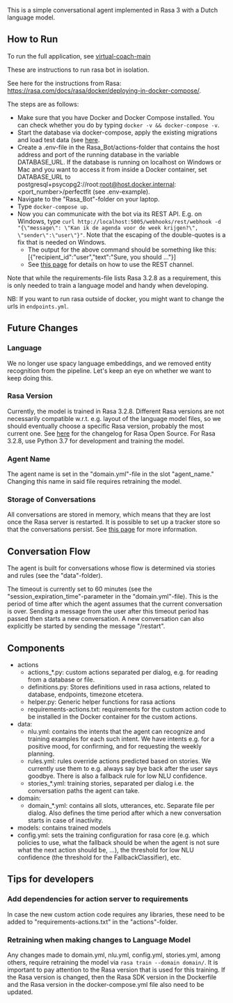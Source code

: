 This is a simple conversational agent implemented in Rasa 3 with a Dutch language model.

## How to Run
To run the full application, see [virtual-coach-main](https://github.com/PerfectFit-project/virtual-coach-main)

These are instructions to run rasa bot in isolation.

See here for the instructions from Rasa: https://rasa.com/docs/rasa/docker/deploying-in-docker-compose/.

The steps are as follows:
- Make sure that you have Docker and Docker Compose installed. You can check whether you do by typing `docker -v && docker-compose -v`.
- Start the database via docker-compose, apply the existing migrations and load test data (see [here](https://github.com/PerfectFit-project/virtual-coach-db).
- Create a .env-file in the Rasa_Bot/actions-folder that contains the host address and port of the running database in the variable DATABASE_URL. If the database is running on localhost on Windows or Mac and you want to access it from inside a Docker container, set DATABASE_URL to postgresql+psycopg2://root:root@host.docker.internal:<port_number>/perfectfit (see .env-example).
- Navigate to the "Rasa_Bot"-folder on your laptop.
- Type `docker-compose up`.
- Now you can communicate with the bot via its REST API. E.g. on Windows, type `curl http://localhost:5005/webhooks/rest/webhook -d "{\"message\": \"Kan ik de agenda voor de week krijgen?\", \"sender\":\"user\"}"`. Note that the escaping of the double-quotes is a fix that is needed on Windows.
   - The output for the above command should be something like this: [{"recipient_id":"user","text":"Sure, you should ..."}]
   - See [this page](https://rasa.com/docs/rasa/connectors/your-own-website#restinput) for details on how to use the REST channel.

Note that while the requirements-file lists Rasa 3.2.8 as a requirement, this is only needed to train a language model and handy when developing.

NB: If you want to run rasa outside of docker, you might want to change the urls
in `endpoints.yml`.

## Future Changes
### Language
We no longer use spacy language embeddings, and we removed entity recognition from the pipeline. Let's keep an eye on whether we want to keep doing this.

### Rasa Version
Currently, the model is trained in Rasa 3.2.8. Different Rasa versions are not necessarily compatible w.r.t. e.g. layout of the language model files, so we should eventually choose a specific Rasa version, probably the most current one. See [here](https://rasa.com/docs/rasa/changelog) for the changelog for Rasa Open Source. For Rasa 3.2.8, use Python 3.7 for development and training the model.

### Agent Name
The agent name is set in the "domain.yml"-file in the slot "agent_name." Changing this name in said file requires retraining the model. 

### Storage of Conversations
All conversations are stored in memory, which means that they are lost once the Rasa server is restarted. It is possible to set up a tracker store so that the conversations persist. See [this page](https://rasa.com/docs/rasa/tracker-stores) for more information.

## Conversation Flow
The agent is built for conversations whose flow is determined via stories and rules (see the "data"-folder).

The timeout is currently set to 60 minutes (see the "session_expiration_time"-parameter in the "domain.yml"-file). This is the period of time after which the agent assumes that the current conversation is over. Sending a message from the user after this timeout period has passed then starts a new conversation. A new conversation can also explicitly be started by sending the message "/restart".

## Components

- actions
   - actions_*.py: custom actions separated per dialog, e.g. for reading from a database or file.
   - definitions.py: Stores definitions used in rasa actions, related to database, endpoints, timezone etcetera.
   - helper.py: Generic helper functions for rasa actions
   - requirements-actions.txt: requirements for the custom action code to be installed in the Docker container for the custom actions.
- data:
   - nlu.yml: contains the intents that the agent can recognize and training examples for each such intent. We have intents e.g. for a positive mood, for confirming, and for requesting the weekly planning.
   - rules.yml: rules override actions predicted based on stories. We currently use them to e.g. always say bye back after the user says goodbye. There is also a fallback rule for low NLU confidence.
   - stories_*.yml: training stories, separated per dialog i.e. the conversation paths the agent can take.
- domain:
  - domain_*.yml: contains all slots, utterances, etc. Separate file per dialog. 
     Also defines the time period after which a new conversation starts in case of inactivity.
- models: contains trained models
- config.yml: sets the training configuration for rasa core (e.g. which policies to use, what the fallback should be when the agent is not sure what the next action should be, ...), the threshold for low NLU confidence (the threshold for the FallbackClassifier), etc.

## Tips for developers

### Add dependencies for action server to requirements
In case the new custom action code requires any libraries, these need to be added to "requirements-actions.txt" in the "actions"-folder.

### Retraining when making changes to Language Model
Any changes made to domain.yml, nlu.yml, config.yml, stories.yml, among others, require retraining the model via `rasa train --domain domain/`. It is important to pay attention to the Rasa version that is used for this training. If the Rasa version is changed, then the Rasa SDK version in the Dockerfile and the Rasa version in the docker-compose.yml file also need to be updated.
